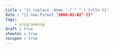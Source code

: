 ```yaml
---
title : '{{ replace .Name "-" " " | title }}'
date : "{{ now.Format "2006-01-02" }}"
tags:
	- programming
draft : true
showtoc : true
tocopen : true
---
```


